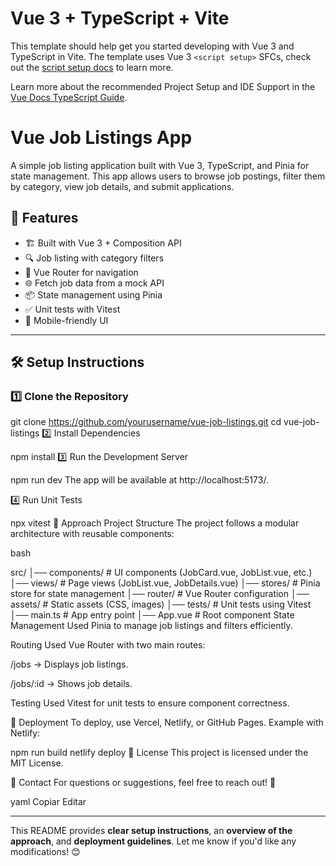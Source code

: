 # Vue 3 + TypeScript + Vite

This template should help get you started developing with Vue 3 and TypeScript in Vite. The template uses Vue 3 `<script setup>` SFCs, check out the [script setup docs](https://v3.vuejs.org/api/sfc-script-setup.html#sfc-script-setup) to learn more.

Learn more about the recommended Project Setup and IDE Support in the [Vue Docs TypeScript Guide](https://vuejs.org/guide/typescript/overview.html#project-setup).

# Vue Job Listings App

A simple job listing application built with Vue 3, TypeScript, and Pinia for state management. This app allows users to browse job postings, filter them by category, view job details, and submit applications.

## 🚀 Features
- 🏗 Built with Vue 3 + Composition API  
- 🔍 Job listing with category filters  
- 📌 Vue Router for navigation  
- 🌐 Fetch job data from a mock API  
- 📦 State management using Pinia  
- ✅ Unit tests with Vitest  
- 📱 Mobile-friendly UI  

---

## 🛠️ Setup Instructions  

### 1️⃣ Clone the Repository  

git clone https://github.com/yourusername/vue-job-listings.git
cd vue-job-listings
2️⃣ Install Dependencies

npm install
3️⃣ Run the Development Server

npm run dev
The app will be available at http://localhost:5173/.

4️⃣ Run Unit Tests

npx vitest
📌 Approach
Project Structure
The project follows a modular architecture with reusable components:

bash

src/
│── components/   # UI components (JobCard.vue, JobList.vue, etc.)
│── views/        # Page views (JobList.vue, JobDetails.vue)
│── stores/       # Pinia store for state management
│── router/       # Vue Router configuration
│── assets/       # Static assets (CSS, images)
│── tests/        # Unit tests using Vitest
│── main.ts       # App entry point
│── App.vue       # Root component
State Management
Used Pinia to manage job listings and filters efficiently.

Routing
Used Vue Router with two main routes:

/jobs → Displays job listings.

/jobs/:id → Shows job details.

Testing
Used Vitest for unit tests to ensure component correctness.

🎯 Deployment
To deploy, use Vercel, Netlify, or GitHub Pages. Example with Netlify:


npm run build
netlify deploy
📜 License
This project is licensed under the MIT License.

📩 Contact
For questions or suggestions, feel free to reach out! 🚀

yaml
Copiar
Editar

---

This README provides **clear setup instructions**, an **overview of the approach**, and **deployment guidelines**. Let me know if you'd like any modifications! 😊